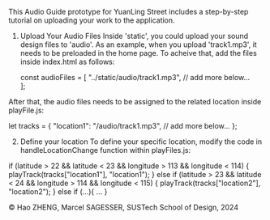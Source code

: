 This Audio Guide prototype for YuanLing Street includes a step-by-step tutorial on uploading your work to the application.

1. Upload Your Audio Files
Inside 'static', you could upload your sound design files to 'audio'. As an example, when you upload 'track1.mp3', it needs to be preloaded in the home page. To acheive that, add the files inside index.html as follows:

    const audioFiles = [
    "../static/audio/track1.mp3", // add more below...   
    ];

After that, the audio files needs to be assigned to the related location inside playFile.js:

let tracks = {
    "location1": "/audio/track1.mp3",
    // add more below...
};

2. Define your location
To define your specific location, modify the code in handleLocationChange function within playFiles.js:    

if (latitude > 22 && latitude < 23 && longitude > 113 && longitude < 114) {
        playTrack(tracks["location1"], "location1");
    } else if (latitude > 23 && latitude < 24 && longitude > 114 && longitude < 115) {
        playTrack(tracks["location2"], "location2");
    } else if (...){
        ...
    }


© Hao ZHENG, Marcel SAGESSER, SUSTech School of Design, 2024

